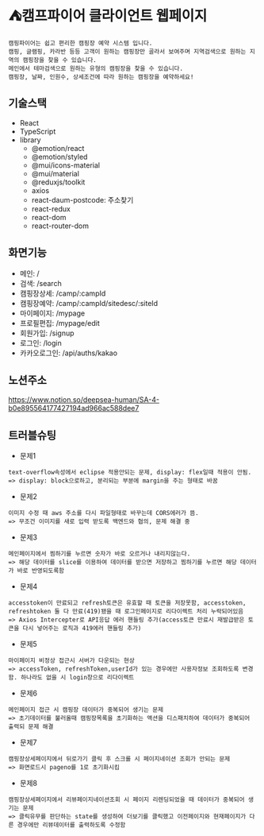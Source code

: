 # ⛺캠프파이어 클라이언트 웹페이지

```
캠핑파이어는 쉽고 편리한 캠핑장 예약 시스템 입니다.
캠핑, 글램핑, 카라반 등등 고객이 원하는 캠핑장만 골라서 보여주며 지역검색으로 원하는 지역의 캠핑장을 찾을 수 있습니다.
메인에서 테마검색으로 원하는 유형의 캠핑장을 찾을 수 있습니다.
캠핑장, 날짜, 인원수, 상세조건에 따라 원하는 캠핑장을 예약하세요!
```

## 기술스택
- React
- TypeScript
- library
    - @emotion/react
    - @emotion/styled
    - @mui/icons-material
    - @mui/material
    - @reduxjs/toolkit
    - axios
    - react-daum-postcode: 주소찾기
    - react-redux
    - react-dom
    - react-router-dom

## 화면기능
- 메인: /
- 검색: /search
- 캠핑장상세: /camp/:campId
- 캠핑장예약: /camp/:campId/sitedesc/:siteId
- 마이페이지: /mypage
- 프로필편집: /mypage/edit
- 회원가입: /signup
- 로그인: /login
- 카카오로그인: /api/auths/kakao


## 노션주소
<https://www.notion.so/deepsea-human/SA-4-b0e895564177427194ad966ac588dee7>

## 트러블슈팅
- 문제1
```
text-overflow속성에서 eclipse 적용안되는 문제, display: flex일때 적용이 안됨.
=> display: block으로하고, 분리되는 부분에 margin을 주는 형태로 바꿈
```
- 문제2
```
이미지 수정 때 aws 주소를 다시 파일형태로 바꾸는데 CORS에러가 뜸.
=> 무조건 이미지를 새로 입력 받도록 백엔드와 협의, 문제 해결 중
```
- 문제3
```
메인페이지에서 찜하기를 누르면 숫자가 바로 오르거나 내리지않는다.
=> 해당 데이터를 slice를 이용하여 데이터를 받으면 저장하고 찜하기를 누르면 해당 데이터가 바로 반영되도록함
```
- 문제4
```
accesstoken이 만료되고 refresh토큰은 유효할 때 토큰을 저장못함, accesstoken, refreshtoken 둘 다 만료(419)됐을 때 로그인페이지로 리다이렉트 처리 누락되어있음
=> Axios Intercepter로 API응답 에러 핸들링 추가(access토큰 만료시 재발급받은 토큰을 다시 넣어주는 로직과 419에러 핸들링 추가)
```
- 문제5
```
마이페이지 비정상 접근시 서버가 다운되는 현상
=> accessToken, refreshToken,userId가 있는 경우에만 사용자정보 조회하도록 변경함. 하나라도 없을 시 login창으로 리다이렉트
```
- 문제6
```
메인페이지 접근 시 캠핑장 데이터가 중복되어 생기는 문제
=> 초기데이터를 불러올때 캠핑장목록을 초기화하는 액션을 디스패치하여 데이터가 중복되어 출력되 문제 해결
```
- 문제7
```
캠핑장상세페이지에서 뒤로가기 클릭 후 스크롤 시 페이지네이션 조회가 안되는 문제
=> 화면로드시 pageno를 1로 초기화시킴
```
- 문제8
```
캠핑장상세페이지에서 리뷰페이지네이션조회 시 페이지 리렌딩되었을 때 데이터가 중복되어 생기는 문제
=> 클릭유무를 판단하는 state를 생성하여 더보기를 클릭했고 이전페이지와 현재페이지가 다른 경우에만 리뷰데이터를 출력하도록 수정함
```
